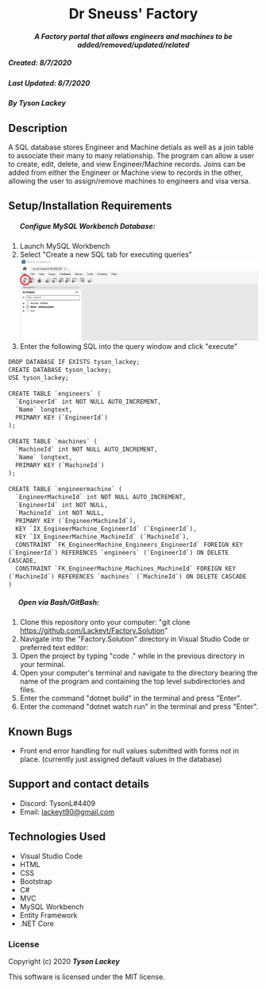 <h1 align="center"><strong>Dr Sneuss' Factory</strong></h1>

<h4 align="center"><em>A Factory portal that allows engineers and machines to be added/removed/updated/related</em></h4>


##### __Created:__ 8/7/2020
##### __Last Updated:__ 8/7/2020 
##### By _**Tyson Lackey**_  


## Description

A SQL database stores Engineer and Machine detials as well as a join table to associate their many to many relationship. The program can allow a user to create, edit, delete, and view Engineer/Machine records. Joins can be added from either the Engineer or Machine view to records in the other, allowing the user to assign/remove machines to engineers and visa versa.

## Setup/Installation Requirements

##### &nbsp;&nbsp;&nbsp;&nbsp;&nbsp;&nbsp; Configue MySQL Workbench Database:
1. Launch MySQL Workbench
2. Select "Create a new SQL tab for executing queries"
![NewQuery](./Factory/wwwroot/assets/images/readme/NewQuery.PNG)
3. Enter the following SQL into the query window and click "execute"

```
DROP DATABASE IF EXISTS tyson_lackey;
CREATE DATABASE tyson_lackey;
USE tyson_lackey;

CREATE TABLE `engineers` (
  `EngineerId` int NOT NULL AUTO_INCREMENT,
  `Name` longtext,
  PRIMARY KEY (`EngineerId`)
);

CREATE TABLE `machines` (
  `MachineId` int NOT NULL AUTO_INCREMENT,
  `Name` longtext,
  PRIMARY KEY (`MachineId`)
);

CREATE TABLE `engineermachine` (
  `EngineerMachineId` int NOT NULL AUTO_INCREMENT,
  `EngineerId` int NOT NULL,
  `MachineId` int NOT NULL,
  PRIMARY KEY (`EngineerMachineId`),
  KEY `IX_EngineerMachine_EngineerId` (`EngineerId`),
  KEY `IX_EngineerMachine_MachineId` (`MachineId`),
  CONSTRAINT `FK_EngineerMachine_Engineers_EngineerId` FOREIGN KEY (`EngineerId`) REFERENCES `engineers` (`EngineerId`) ON DELETE CASCADE,
  CONSTRAINT `FK_EngineerMachine_Machines_MachineId` FOREIGN KEY (`MachineId`) REFERENCES `machines` (`MachineId`) ON DELETE CASCADE
)
```

##### &nbsp;&nbsp;&nbsp;&nbsp;&nbsp;&nbsp;Open via Bash/GitBash:

1. Clone this repository onto your computer:
    "git clone https://github.com/Lackeyt/Factory.Solution"
2. Navigate into the "Factory.Solution" directory in Visual Studio Code or preferred text editor:
3. Open the project by typing "code ." while in the previous directory in your terminal.
4. Open your computer's terminal and navigate to the directory bearing the name of the program and containing the top level subdirectories and files.
5. Enter the command "dotnet build" in the terminal and press "Enter".
6. Enter the command "dotnet watch run" in the terminal and press "Enter".

## Known Bugs

* Front end error handling for null values submitted with forms not in place. (currently just assigned default values in the database)

## Support and contact details

* Discord: TysonL#4409
* Email: lackeyt90@gmail.com


## Technologies Used

* Visual Studio Code
* HTML
* CSS
* Bootstrap
* C#
* MVC
* MySQL Workbench
* Entity Framework
* .NET Core

### License

Copyright (c) 2020 **_Tyson Lackey_**

This software is licensed under the MIT license.
